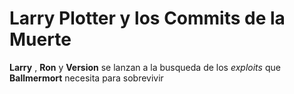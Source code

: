 # Larry Plotter y los Commits de la Muerte

**Larry** , **Ron** y **Version** se lanzan a la busqueda de los *exploits*
que  **Ballmermort** necesita para sobrevivir
